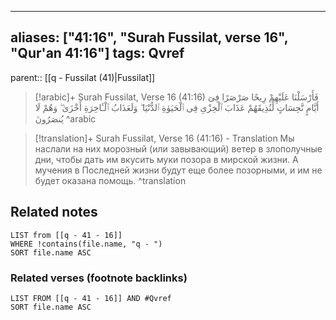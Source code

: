 
---
aliases: ["41:16", "Surah Fussilat, verse 16", "Qur'an 41:16"]
tags: Qvref
---

parent:: [[q - Fussilat (41)|Fussilat]]

> [!arabic]+ Surah Fussilat, Verse 16 (41:16)
> <span class="quran-arabic">فَأَرْسَلْنَا عَلَيْهِمْ رِيحًا صَرْصَرًا فِىٓ أَيَّامٍ نَّحِسَاتٍ لِّنُذِيقَهُمْ عَذَابَ ٱلْخِزْىِ فِى ٱلْحَيَوٰةِ ٱلدُّنْيَا ۖ وَلَعَذَابُ ٱلْـَٔاخِرَةِ أَخْزَىٰ ۖ وَهُمْ لَا يُنصَرُونَ</span>
^arabic

> [!translation]+ Surah Fussilat, Verse 16 (41:16) - Translation
> Мы наслали на них морозный (или завывающий) ветер в злополучные дни, чтобы дать им вкусить муки позора в мирской жизни. А мучения в Последней жизни будут еще более позорными, и им не будет оказана помощь.
^translation



## Related notes
```dataview
LIST from [[q - 41 - 16]]
WHERE !contains(file.name, "q - ")
SORT file.name ASC
```

### Related verses (footnote backlinks)
```dataview
LIST FROM [[q - 41 - 16]] AND #Qvref
SORT file.name ASC
```

